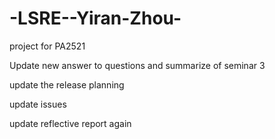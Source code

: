 # -LSRE--Yiran-Zhou-
project for PA2521

Update new answer to questions and summarize of  seminar 3


update the release planning


update issues


update reflective report again
